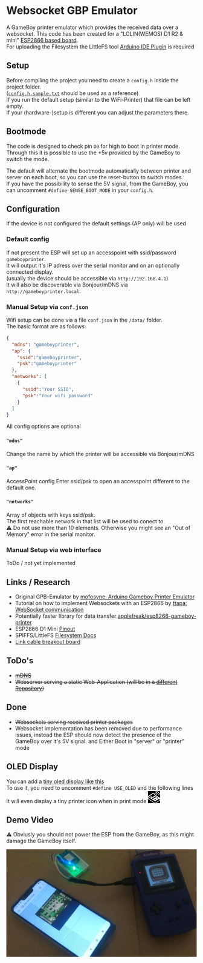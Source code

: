 # Websocket GBP Emulator

A GameBoy printer emulator which provides the received data over a websocket.
This code has been created for a "LOLIN(WEMOS) D1 R2 & mini" [ESP2866 based board](https://github.com/esp8266/arduino).   
For uploading the Filesystem the LittleFS tool [Arduino IDE Plugin](https://github.com/earlephilhower/arduino-esp8266littlefs-plugin/releases) is required

## Setup
Before compiling the project you need to create a `config.h` inside the project folder.  
([`config.h.sample.txt`](/websocket-gbp-emulator/config.h.sample.txt) should be used as a reference)  
If you run the default setup (similar to the WiFi-Printer) that file can be left empty.  
If your (hardware-)setup is different you can adjust the parameters there.  

## Bootmode
The code is designed to check pin `D0` for high to boot in printer mode.  
Through this it is possible to use the +5v provided by the GameBoy to switch the mode.  

The default will alternate the bootmode automatically between printer and server on each boot, so you can use the reset-button to switch modes.    
If you have the possibility to sense the 5V signal, from the GameBoy, you can uncomment `#define SENSE_BOOT_MODE` in your `config.h`.  

## Configuration
If the device is not configured the default settings (AP only) will be used
### Default config
If not present the ESP will set up an accesspoint with ssid/password `gameboyprinter`.     
It will output it's IP adress over the serial monitor and on an optionally connected display.  
(usually the device should be accessible via `http://192.168.4.1`)    
It will also be discoverable via Bonjour/mDNS via `http://gameboyprinter.local`.
### Manual Setup via `conf.json`
Wifi setup can be done via a file `conf.json` in the `/data/` folder.  
The basic format are as follows:
```` json
{
  "mdns": "gameboyprinter",
  "ap": {
    "ssid":"gameboyprinter",
    "psk":"gameboyprinter"
  },
  "networks": [
    {
      "ssid":"Your SSID",
      "psk":"Your wifi password"
    }
  ]
}
````

All config options are optional
#### `"mdns"`
Change the name by which the printer will be accessible via Bonjour/mDNS
#### `"ap"`
AccessPoint config
Enter ssid/psk to open an accesspoint different to the default one.
#### `"networks"`
Array of objects with keys ssid/psk.  
The first reachable network in that list will be used to conect to.  
⚠ Do not use more than 10 elements. Otherwise you might see an "Out of Memory" error in the serial monitor.
### Manual Setup via web interface
ToDo / not yet implemented

## Links / Research
* Original GPB-Emulator by [mofosyne: Arduino Gameboy Printer Emulator](https://github.com/mofosyne/arduino-gameboy-printer-emulator)  
* Tutorial on how to implement Websockets with an ESP2866 by [ttapa: WebSocket communication](https://tttapa.github.io/ESP8266/Chap14%20-%20WebSocket.html)  
* Potentially faster library for data transfer [applefreak/esp8266-gameboy-printer](https://github.com/applefreak/esp8266-gameboy-printer)
* ESP2866 D1 Mini [Pinout](https://escapequotes.net/esp8266-wemos-d1-mini-pins-and-diagram/)
* SPIFFS/LittleFS [Filesystem Docs](https://arduino-esp8266.readthedocs.io/en/latest/filesystem.html)
* [Link cable breakout board](https://github.com/Palmr/gb-link-cable)

## ToDo's
* ~~[mDNS](https://tttapa.github.io/ESP8266/Chap08%20-%20mDNS.html)~~
* ~~Webserver serving a static Web-Application (will be in a [different Repository](https://github.com/HerrZatacke/gb-printer-web))~~


## Done
* ~~Websockets serving received printer packages~~
* Websocket implementation has been removed due to performance issues, instead the ESP should now detect the presence of the GameBoy over it's 5V signal. and Either Boot in "server" or "printer" mode  

## OLED Display
You can add a [tiny oled display like this](https://www.amazon.de/gp/product/B07BDFXFRK)   
To use it, you need to uncomment `#define USE_OLED` and the following lines   
It will even display a tiny printer icon when in print mode !["Tiny printer-icon"](docs/printer-icon.png "Tiny printer-icon")

## Demo Video
⚠ Obviusly you should not power the ESP from the GameBoy, as this might damage the GameBoy itself.

[![Video of the first prototype](docs/video.jpg "Video of the first prototype")](https://www.youtube.com/watch?v=HHPHkeio85U)
